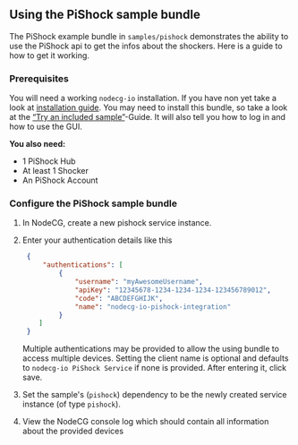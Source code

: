 ## Using the PiShock sample bundle

The PiShock example bundle in `samples/pishock` demonstrates the ability
to use the PiShock api to get the infos about the shockers. Here is a guide
to how to get it working.

### Prerequisites

You will need a working `nodecg-io` installation. If you have non yet take a
look at [installation guide](../getting_started/install.md). You may need to
install this bundle, so take a look at the
[“Try an included sample”](../getting_started/try_example_bundle.md)-Guide. It
will also tell you how to log in and how to use the GUI.

**You also need:**

-   1 PiShock Hub
-   At least 1 Shocker
-   An PiShock Account

### Configure the PiShock sample bundle

1. In NodeCG, create a new pishock service instance.

2. Enter your authentication details like this

   ```json
    {
        "authentications": [
            {
                "username": "myAwesomeUsername",
                "apiKey": "12345678-1234-1234-1234-123456789012",
                "code": "ABCDEFGHIJK",
                "name": "nodecg-io-pishock-integration"
            }
       ]
    }
    ```

    Multiple authentications may be provided to allow the using bundle
    to access multiple devices.
    Setting the client name is optional and defaults to `nodecg-io PiShock Service` if none is provided.
    After entering it, click save.

3. Set the sample's (`pishock`) dependency to be the newly created service
   instance (of type `pishock`).

4. View the NodeCG console log which should contain all information about the provided devices
